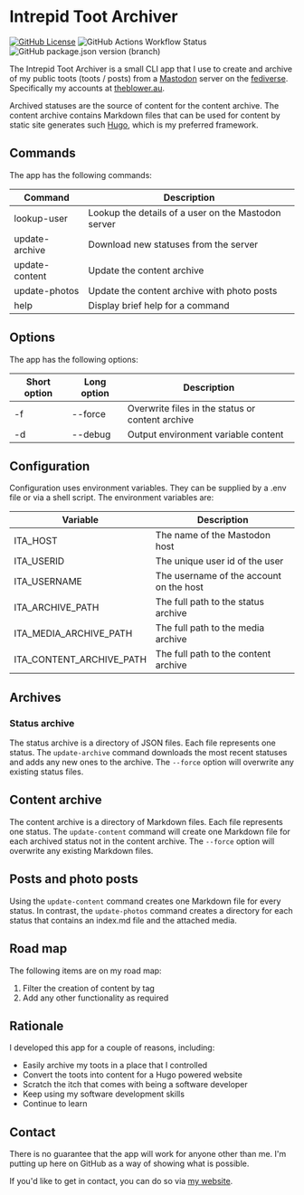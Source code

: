 # Intrepid Toot Archiver #

[![GitHub License](https://img.shields.io/github/license/techxplorer/intrepid-toot-archiver?style=flat-square)](https://github.com/techxplorer/intrepid-toot-archiver/blob/master/LICENSE)
![GitHub Actions Workflow Status](https://img.shields.io/github/actions/workflow/status/techxplorer/intrepid-toot-archiver/node.js.yml?branch=master&style=flat-square)
![GitHub package.json version (branch)](https://img.shields.io/github/package-json/v/techxplorer/intrepid-toot-archiver/master)

The Intrepid Toot Archiver is a small CLI app that I use to create and archive
of my public toots (toots / posts) from a [Mastodon][mastodon] server on the
[fediverse][fedi]. Specifically my accounts at [theblower.au][theblower].

Archived statuses are the source of content for the content archive. The content
archive contains Markdown files that can be used for content by static site
generates such [Hugo][hugo], which is my preferred framework.

## Commands ##

The app has the following commands:

| Command        | Description |
| -------------- | ----------- |
| lookup-user    | Lookup the details of a user on the Mastodon server |
| update-archive | Download new statuses from the server |
| update-content | Update the content archive |
| update-photos  | Update the content archive with photo posts |
| help           | Display brief help for a command |

## Options ##

The app has the following options:

| Short option | Long option | Description |
| ------------ | ----------- | ----------- |
| -f           | --force     | Overwrite files in the status or content archive |
| -d           | --debug     | Output environment variable content |

## Configuration ##

Configuration uses environment variables. They can be supplied by a .env file
or via a shell script. The environment variables are:

| Variable   | Description |
| ---------- | ----------- |
| ITA_HOST   | The name of the Mastodon host |
| ITA_USERID | The unique user id of the user |
| ITA_USERNAME | The username of the account on the host |
| ITA_ARCHIVE_PATH | The full path to the status archive |
| ITA_MEDIA_ARCHIVE_PATH | The full path to the media archive |
| ITA_CONTENT_ARCHIVE_PATH | The full path to the content archive |

## Archives ##

### Status archive ##

The status archive is a directory of JSON files. Each file represents one status.
The `update-archive` command downloads the most recent statuses and adds any new
ones to the archive. The `--force` option will overwrite any existing status files.

## Content archive ##

The content archive is a directory of Markdown files. Each file represents one status.
The `update-content` command will create one Markdown file for each archived status
not in the content archive. The `--force` option will overwrite any existing
Markdown files.

## Posts and photo posts ##

Using the `update-content` command creates one Markdown file for every status.
In contrast, the `update-photos` command creates a directory for each status that
contains an index.md file and the attached media.

## Road map ##

The following items are on my road map:

1. Filter the creation of content by tag
2. Add any other functionality as required

## Rationale ##

I developed this app for a couple of reasons, including:

- Easily archive my toots in a place that I controlled
- Convert the toots into content for a Hugo powered website
- Scratch the itch that comes with being a software developer
- Keep using my software development skills
- Continue to learn

## Contact ##

There is no guarantee that the app will work for anyone other than me. I'm
putting up here on GitHub as a way of showing what is possible.

If you'd like to get in contact, you can do so via [my website][txp].

[fedi]: https://en.wikipedia.org/wiki/Fediverse
[hugo]: https://gohugo.io
[mastodon]: https://en.wikipedia.org/wiki/Mastodon_(social_network)
[theblower]: https://theblower.au/
[txp]: https://techxplorer.com
